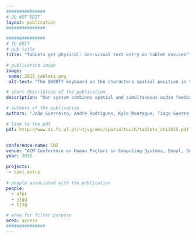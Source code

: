 ```yaml
---
###############
# DO NOT EDIT
layout: publication
###############

###############
# TO EDIT
# pub title
title: "TabLets get physical: non-visual text entry on tablet devices"

# publication image
image:
 name: 2015_tablets.png
 alt-text: "The QWERTY keyboard an the characters spatial position in the 3d audio space. Characters are given an audio spatial position accordingly to their location on the keyboard. They are grouped according to the vertical columns of the keyboard (e.g. Q and A; then W, S and Z), resulting in 10 different spatial locations separated by 20º. For example A is heard on the far left (180º) while N is heard more on the right side (60º) allowing for simultaneous speech signals." # provide a short description for the image #a11y

# short description of the publication
description: "Our system combines spatial and simultaneous audio feedback with multitouch selection techniques to mimic traditional two-hand keyboard interaction. SpatialTouch enables blind users to rest their idle hand on a key (e.g. F or J), while simultaneously exploring the keyboard with their active hand and receiving auditory feedback about the character location."

# authors of the publication
authors: "João Guerreiro, André Rodrigues, Kyle Montague, Tiago Guerreiro, Hugo Nicolau, Daniel Gonçalves"

# link to the pdf
pdf: http://www.di.fc.ul.pt/~tjvg/amc/spatialtouch/tablets_chi2015.pdf


conference-name: CHI
venue: "ACM Conference on Human Factors in Computing Systems, Seoul, South Korea, April, 2015"
year: 2015

projects:
 - text_entry
 
# people associated with the publication
people:
  - afpr
  - jjgg
  - tjvg

# area for filter purpose
area: access
###############
---
```

